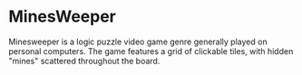 # MinesWeeper
Minesweeper is a logic puzzle video game genre generally played on personal computers. The game features a grid of clickable tiles, with hidden "mines" scattered throughout the board.

